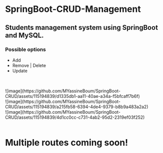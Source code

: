 # SpringBoot-CRUD-Management

## Students management system using SpringBoot and MySQL.

### Possible options
<ul>
  <li>Add</li>
  <li>Remove | Delete</li>
  <li>Update</li>
</ul>
<br>
<br>
![image](https://github.com/MYassineBoum/SpringBoot-CRUD/assets/115194839/d1335db1-aa11-40ae-a34a-f5bfcaff7b6f)
<br>
![image](https://github.com/MYassineBoum/SpringBoot-CRUD/assets/115194839/a215fb58-6394-4de4-9379-b8b9a483a2a2)
<br>
![image](https://github.com/MYassineBoum/SpringBoot-CRUD/assets/115194839/4d1cc0cc-c731-4ab2-95d2-2319ef03f252)
<br><br>


<h1>Multiple routes coming soon!</h1>
